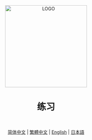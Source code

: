 <div align="center">

<img alt="LOGO" src="https://cdn.jsdelivr.net/gh/MaaAssistantArknights/design@main/logo/maa-logo_512x512.png" width="256" height="256" />

# 练习

<br>


[简体中文](README.md) | [繁體中文](README.tw.md) | [English](README.en.md) | [日本語](README.jp.md)